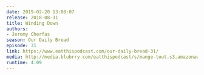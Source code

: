 ```yaml
---
date: 2019-02-20 13:08:07
release: 2018-08-31
title: Winding Down
authors:
- Jeremy Cherfas
season: Our Daily Bread
episode: 31
link: https://www.eatthispodcast.com/our-daily-bread-31/
media: http://media.blubrry.com/eatthispodcast/s/mange-tout.s3.amazonaws.com/2018/odb-31.mp3
runtime: 4:09
---
```

